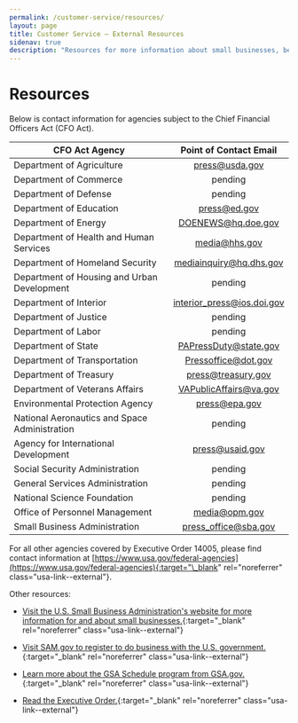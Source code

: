 ```yaml
---
permalink: /customer-service/resources/
layout: page
title: Customer Service – External Resources
sidenav: true
description: "Resources for more information about small businesses, becoming a government contractor, and GSA Schedules."
---
```


# Resources

Below is contact information for agencies subject to the Chief Financial Officers Act (CFO Act).

| CFO Act Agency                                |   Point of Contact Email   |
| --------------------------------------------- | :------------------------: |
| Department of Agriculture                     |       <press@usda.gov>       |
| Department of Commerce                        |          pending           |
| Department of Defense                         |          pending           |
| Department of Education                       |        <press@ed.gov>        |
| Department of Energy                          |     <DOENEWS@hq.doe.gov>     |
| Department of Health and Human Services       |       <media@hhs.gov>        |
| Department of Homeland Security               |  <mediainquiry@hq.dhs.gov>   |
| Department of Housing and Urban Development   |          pending           |
| Department of Interior                        | <interior_press@ios.doi.gov> |
| Department of Justice                         |          pending           |
| Department of Labor                           |          pending           |
| Department of State                           |   <PAPressDuty@state.gov>    |
| Department of Transportation                  |    <Pressoffice@dot.gov>     |
| Department of Treasury                        |     <press@treasury.gov>     |
| Department of Veterans Affairs                |   <VAPublicAffairs@va.gov>   |
| Environmental Protection Agency               |       <press@epa.gov>        |
| National Aeronautics and Space Administration |          pending           |
| Agency for International Development          |      <press@usaid.gov>       |
| Social Security Administration                |          pending           |
| General Services Administration               |          pending           |
| National Science Foundation                   |          pending           |
| Office of Personnel Management                |       <media@opm.gov>        |
| Small Business Administration                 |    <press_office@sba.gov>    |

For all other agencies covered by Executive Order 14005, please find contact information at [https://www.usa.gov/federal-agencies](https://www.usa.gov/federal-agencies){:target="\_blank" rel="noreferrer" class="usa-link--external"}.

Other resources:

- [Visit the U.S. Small Business Administration's website for more information for and about small businesses.](https://www.sba.gov/){:target="\_blank" rel="noreferrer" class="usa-link--external"}

- [Visit SAM.gov to register to do business with the U.S. government.](https://www.sam.gov){:target="\_blank" rel="noreferrer" class="usa-link--external"}

- [Learn more about the GSA Schedule program from GSA.gov.](https://www.gsa.gov){:target="\_blank" rel="noreferrer" class="usa-link--external"}

- [Read the Executive Order.](https://www.whitehouse.gov/briefing-room/statements-releases/2021/01/25/president-biden-to-sign-executive-order-strengthening-buy-american-provisions-ensuring-future-of-america-is-made-in-america-by-all-of-americas-workers/){:target="\_blank" rel="noreferrer" class="usa-link--external"}
